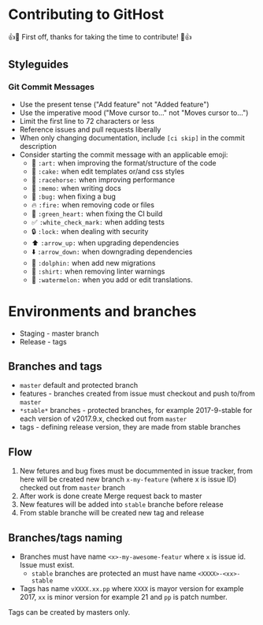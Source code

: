 # Contributing to GitHost

:+1::tada: First off, thanks for taking the time to contribute! :tada::+1:

## Styleguides

### Git Commit Messages

* Use the present tense ("Add feature" not "Added feature")
* Use the imperative mood ("Move cursor to..." not "Moves cursor to...")
* Limit the first line to 72 characters or less
* Reference issues and pull requests liberally
* When only changing documentation, include `[ci skip]` in the commit description
* Consider starting the commit message with an applicable emoji:
    * :art: `:art:` when improving the format/structure of the code
    * :cake: `:cake:` when edit templates or/and css styles
    * :racehorse: `:racehorse:` when improving performance
    * :memo: `:memo:` when writing docs
    * :bug: `:bug:` when fixing a bug
    * :fire: `:fire:` when removing code or files
    * :green_heart: `:green_heart:` when fixing the CI build
    * :white_check_mark: `:white_check_mark:` when adding tests
    * :lock: `:lock:` when dealing with security
    * :arrow_up: `:arrow_up:` when upgrading dependencies
    * :arrow_down: `:arrow_down:` when downgrading dependencies
    * :dolphin: `:dolphin:` when add new migrations
    * :shirt: `:shirt:` when removing linter warnings
    * :watermelon: `:watermelon:` when you add or edit translations.

# Environments and branches

* Staging - master branch
* Release - tags

## Branches and tags

* `master` default and protected branch
* features - branches created from issue must checkout and push to/from `master`
* `*stable*` branches - protected branches, for example 2017-9-stable for each version of v2017.9.x, checked out from `master`
* tags - defining release version, they are made from stable branches

## Flow

1.  New fetures and bug fixes must be docummented in issue tracker, from here will be created new branch `x-my-feature` (where x is issue ID) checked out from `master` branch
2.  After work is done create Merge request back to master
3.  New features will be added into `stable` branche before release
4.  From stable branche will be created new tag and release

## Branches/tags naming

* Branches must have name `<x>-my-awesome-featur` where `x` is issue id. Issue must exist.
    * `stable` branches are protected an must have name `<XXXX>-<xx>-stable`
* Tags has name `vXXXX.xx.pp` where `XXXX` is mayor version for example 2017, `xx` is minor version for example 21 and `pp` is patch number.

Tags can be created by masters only.
